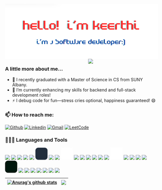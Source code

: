 <img align='center' src="/assets/intro.png"> <br/>
<img align='right' src="https://cdn.dribbble.com/users/4055494/screenshots/15215756/media/d2b66c4ca0192aa26d103448b3d1518b.gif" width="230">
</em></p>

### A little more about me...

- 📖 I recently graduated with a Master of Science in CS from SUNY Albany.
- 🌱 I’m currently enhancing my skills for backend and full-stack development roles!
- ⚡ I debug code for fun—stress cries optional, happiness guaranteed! 😄

### 📫 How to reach me:

[![Github](https://img.shields.io/badge/-Github-000?style=flat&logo=Github&logoColor=white)](https://github.com/keerthireddytummalapelly)
[![Linkedin](https://img.shields.io/badge/-LinkedIn-blue?style=flat&logo=Linkedin&logoColor=white)](https://www.linkedin.com/in/keerthi-reddy-tummalapelly/)
[![Gmail](https://img.shields.io/badge/-Gmail-c14438?style=flat&logo=Gmail&logoColor=white)](mailto:tummalapellykeerthireddy@gmail.com)
[![LeetCode](https://img.shields.io/badge/-LeetCode-FFA116?style=flat&logo=LeetCode&logoColor=white)](https://leetcode.com/u/keerthireddy19/)


### 👨🏻‍💻 Languages and Tools <br />
<a href="#"><img src="https://github.com/onemarc/tech-icons/blob/main/icons/python-light.svg" width="40"></a>
<a href="#"><img src="https://github.com/onemarc/tech-icons/blob/main/icons/java-light.svg" width="40"></a>
<a href="#"><img src="https://github.com/onemarc/tech-icons/blob/main/icons/c-light.svg" width="40"></a>
<a href="#"><img src="https://github.com/onemarc/tech-icons/blob/main/icons/javascript.svg" width="40"></a>
<a href="#"><img src="https://github.com/onemarc/tech-icons/blob/main/icons/typescript.svg" width="40"></a>
<a href="#"><img src="https://github.com/onemarc/tech-icons/blob/main/icons%232/aws.svg" width="40"></a>
<a href="#"><img src="https://github.com/onemarc/tech-icons/blob/main/icons%232/azure-light.svg" width="40"></a>
<a href="#"><img src="https://github.com/onemarc/tech-icons/blob/main/icons/docker.svg" width="40"></a>
<a href="#"><img src="https://github.com/onemarc/tech-icons/blob/main/icons%232/cicd-light.svg" width="40"></a>
<a href="#"><img src="https://github.com/onemarc/tech-icons/blob/main/icons/html.svg" width="40"></a>
<a href="#"><img src="https://github.com/onemarc/tech-icons/blob/main/icons/css.svg" width="40"></a>
<a href="#"><img src="https://github.com/onemarc/tech-icons/blob/main/icons/angular.svg" width="40"></a>
<a href="#"><img src="https://github.com/onemarc/tech-icons/blob/main/icons/react-light.svg" width="40"></a>
<a href="#"><img src="https://github.com/onemarc/tech-icons/blob/main/icons/nextjs-light.svg" width="40"></a>
<a href="#"><img src="https://github.com/onemarc/tech-icons/blob/main/icons/nodejs.svg" width="40"></a>
<a href="#"><img src="https://github.com/onemarc/tech-icons/blob/main/icons/expressjs-light.svg" width="40"></a>
<a href="#"><img src="https://github.com/onemarc/tech-icons/blob/main/icons/fastapi.svg" width="40"></a>
<a href="#"><img src="https://github.com/onemarc/tech-icons/blob/main/icons/spring-light.svg" width="40"></a>
<a href="#"><img src="https://github.com/onemarc/tech-icons/blob/main/icons/django.svg" width="40"></a>
<a href="#"><img src="https://github.com/onemarc/tech-icons/blob/main/icons/jestjs.svg" width="40"></a>
<a href="#"><img src="https://github.com/onemarc/tech-icons/blob/main/icons/junit5.svg" width="40"></a>
<a href="#"><img src="https://github.com/onemarc/tech-icons/blob/main/icons/mysql-light.svg" width="40"></a>
<a href="#"><img src="https://github.com/onemarc/tech-icons/blob/main/icons/mongodb.svg" width="40"></a>
<a href="#"><img src="https://github.com/onemarc/tech-icons/blob/main/icons/postgressql-light.svg" width="40"></a>
<a href="#"><img src="https://github.com/onemarc/tech-icons/blob/main/icons/postman.svg" width="40"></a>
<a href="#"><img src="https://github.com/onemarc/tech-icons/blob/main/icons/figma-light.svg" width="40"></a>
<a href="#"><img src="https://github.com/onemarc/tech-icons/blob/main/icons/git.svg" width="40"></a>
<a href="#"><img src="https://github.com/onemarc/tech-icons/blob/main/icons/linux-light.svg" width="40"></a>


| <a href="#"><img align="center" src="https://github-readme-stats.vercel.app/api?username=keerthireddytummalapelly&show_icons=true&include_all_commits=true&theme=buefy&hide_border=true" alt="Anurag's github stats" /></a> | <a href="#"><img align="center" src="https://github-readme-stats.vercel.app/api/top-langs/?username=keerthireddytummalapelly&layout=compact&theme=buefy&hide_border=true" /></a> |
| ------------- | ------------- |